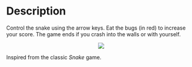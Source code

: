 # Description
Control the snake using the arrow keys. Eat the bugs (in red) to increase your score. The game ends if you crash into the walls or with yourself.
<p align="center"> <img src="https://github.com/user-attachments/assets/bee5fb9f-aa85-4188-b01e-7a28f02c7f05"> </p>

Inspired from the classic _Snake_ game.
